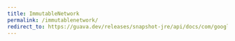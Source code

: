 ```yaml
---
title: ImmutableNetwork
permalink: /immutablenetwork/
redirect_to: https://guava.dev/releases/snapshot-jre/api/docs/com/google/common/graph/ImmutableNetwork.html
---
```

